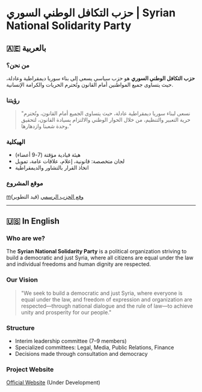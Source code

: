 # حزب التكافل الوطني السوري | Syrian National Solidarity Party

## 🇦🇪 بالعربية

### من نحن؟
**حزب التكافل الوطني السوري** هو حزب سياسي يسعى إلى بناء سوريا ديمقراطية وعادلة، حيث يتساوى جميع المواطنين أمام القانون وتُحترم الحريات والكرامة الإنسانية.

### رؤيتنا
> "نسعى لبناء سوريا ديمقراطية عادلة، حيث يتساوى الجميع أمام القانون، وتُحترم حرية التعبير والتنظيم، من خلال الحوار الوطني والالتزام بسيادة القانون، لتحقيق وحدة شعبنا وازدهارها."

### الهيكلية
- هيئة قيادية مؤقتة (7-9 أعضاء)
- لجان متخصصة: قانونية، إعلام، علاقات عامة، تمويل
- اتخاذ القرار بالتشاور والديمقراطية

### موقع المشروع
[mوقع الحزب الرسمي](https://www.tkafolwatni.com) (قيد التطوير)

---

## 🇺🇸 In English

### Who are we?
The **Syrian National Solidarity Party** is a political organization striving to build a democratic and just Syria, where all citizens are equal under the law and individual freedoms and human dignity are respected.

### Our Vision
> "We seek to build a democratic and just Syria, where everyone is equal under the law, and freedom of expression and organization are respected—through national dialogue and the rule of law—to achieve unity and prosperity for our people."

### Structure
- Interim leadership committee (7–9 members)
- Specialized committees: Legal, Media, Public Relations, Finance
- Decisions made through consultation and democracy

### Project Website
[Official Website](https://www.tkafolwatni.com) (Under Development)
